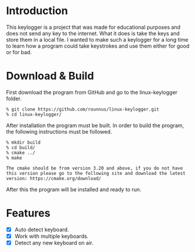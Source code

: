 # Introduction
This keylogger is a project that was made for educational purposes and does not send any key to the internet. What it does is take the keys and store them in a local file. I wanted to make such a keylogger for a long time to learn how a program could take keystrokes and use them either for good or for bad.

# Download & Build

First download the program from GitHub and go to the linux-keylogger folder.

```
% git clone https://github.com/rounnus/linux-keylogger.git
% cd linux-keylogger/
```

After installation the program must be built. In order to build the program, the following instructions must be
followed.<br>

```
% mkdir build
% cd build/
% cmake ../
% make
```

`
The cmake should be from version 3.20 and above, if you do not have this version please go to the following site and download the latest version:
https://cmake.org/download/
`

After this the program will be installed and ready to run.

# Features
- [x] Auto detect keyboard.
- [x] Work with multiple keyboards.
- [x] Detect any new keyboard on air.

